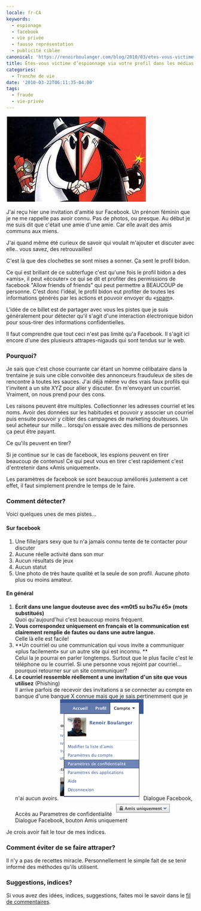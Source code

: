 ```yaml
---
locale: fr-CA
keywords:
  - espionage
  - facebook
  - vie privée
  - fausse représentation
  - publicité ciblée
canonical: 'https://renoirboulanger.com/blog/2010/03/etes-vous-victime-despionnage-via-votre-profil-dans-les-medias-sociaux/'
title: Êtes-vous victime d’espionnage via votre profil dans les médias sociaux
categories:
  - Tranche de vie
date: '2010-03-22T06:11:35-04:00'
tags:
  - fraude
  - vie-privée
---
```


[![Crédit: Spy Vs. Spy (c) Antonio Prohías](spy_vs_spy.jpg)][1]

J'ai reçu hier une invitation d'amitié sur Facebook. Un prénom féminin que je ne
me rappelle pas avoir connu. Pas de photos, ou presque. Au début je me suis dit
que c'était une amie d'une amie. Car elle avait des amis communs aux miens.

J'ai quand même été curieux de savoir qui voulait m'ajouter et discuter avec
elle.. vous savez, des retrouvailles!

C'est là que des clochettes se sont mises a sonner. Ça sent le profil bidon.

Ce qui est brillant de ce subterfuge c'est qu'une fois le profil bidon a des
«amis», il peut «écouter» ce qui se dit et profiter des permissions de facebook
"Allow friends of friends" qui peut permettre a BEAUCOUP de personne. C'est donc
l'idéal, le profil bidon eut profiter de toutes les informations générés par les
actions et pouvoir envoyer du «[spam][2]».

L'idée de ce billet est de partager avec vous les pistes que je suis
généralement pour détecter qu'il s'agit d'une interaction électronique bidon
pour sous-tirer des informations confidentielles.

Il faut comprendre que tout ceci n'est pas limité qu'a Facebook. Il s'agit ici
encore d'une des plusieurs attrapes-nigauds qui sont tendus sur le web.

### Pourquoi?

Je sais que c'est chose courrante car étant un homme célibataire dans la
trentaine je suis une cible convoitée des annonceurs frauduleux de sites de
rencontre à toutes les sauces. J'ai déjà même vu des vrais faux profils qui
t'invitent a un site XYZ pour aller y discuter. En m'envoyant un courriel.
Vraiment, on nous prend pour des cons.

Les raisons peuvent être multiples. Collectionner les adresses courriel et les
noms. Avoir des données sur les habitudes et pouvoir y associer un courriel puis
ensuite pouvoir y cibler des campagnes de marketing douteuses. Un seul acheteur
sur mille... lorsqu'on essaie avec des millions de personnes ça peut être
payant.

Ce qu'ils peuvent en tirer?

Si je continue sur le cas de facebook, les espions peuvent en tirer beaucoup de
contenus! Ce qui peut vous en tirer c'est rapidement c'est d'entretenir dans
«Amis uniquement».

Les paramètres de facebook se sont beaucoup améliorés justement a cet effet, il
faut simplement prendre le temps de le faire.

### Comment détecter?

Voici quelques unes de mes pistes...

#### Sur facebook

1. Une fille/gars sexy que tu n'a jamais connu tente de te contacter pour
   discuter
2. Aucune réelle activité dans son mur
3. Aucun résultats de jeux
4. Aucun statut
5. Une photo de très haute qualité et la seule de son profil. Aucune photo plus
   ou moins amateur.

#### En général

1. **Écrit dans une langue douteuse avec des «m0t5 su bs7iu é5» (mots
   substitués)**  
   Quoi qu'aujourd'hui c'est beaucoup moins fréquent.
2. **Vous correspondez uniquement en français et la communication est clairement
   remplie de fautes ou dans une autre langue.**  
   Celle là elle est facile!
3. **Un courriel ou une communication qui vous invite a communiquer «plus
   facilement» sur un autre site qui est inconnu. **  
   Celui la je pourrai en parler longtemps. Surtout que le plus facile c'est le
   téléphone ou le courriel. Si une personne vous rejoint par courriel...
   pourquoi retourner sur un site communiquer?
4. **Le courriel ressemble réellement a une invitation d'un site que vous
   utilisez** (Phishing)  
   Il arrive parfois de recevoir des invitations a se connecter au compte en
   banque d'une banque X connue mais que je sais pertinemment que je n'ai aucun
   avoirs.
   ![Dialogue Facebook, Accès au Parametres de confidentialité](277c345c4600aa60f996428df1f1a5e115ad6e4a.png)Dialogue
   Facebook, Accès au Parametres de confidentialité
   ![Dialogue Facebook, bouton Amis uniquement](7a5256d19243bdfd2afdd77ced006ec88d4e9382.png)
   Dialogue Facebook, bouton Amis uniquement

Je crois avoir fait le tour de mes indices.

### Comment éviter de se faire attraper?

Il n'y a pas de recettes miracle. Personnellement le simple fait de se tenir
informé des méthodes qu'ils utilisent.

### Suggestions, indices?

Si vous avez des idées, indices, suggestions, faites moi le savoir dans le [fil
de commentaires][3].

[1]: https://en.wikipedia.org/wiki/Spy_vs._Spy
[2]: https://fr.wikipedia.org/wiki/Spam
[3]:
  http://renoirboulanger.com/blog/2010/03/etes-vous-victime-despionnage-via-votre-profil-dans-les-medias-sociaux#comments
